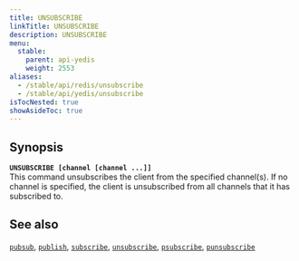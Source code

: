 ```yaml
---
title: UNSUBSCRIBE
linkTitle: UNSUBSCRIBE
description: UNSUBSCRIBE
menu:
  stable:
    parent: api-yedis
    weight: 2553
aliases:
  - /stable/api/redis/unsubscribe
  - /stable/api/yedis/unsubscribe
isTocNested: true
showAsideToc: true
---
```


## Synopsis

<b>`UNSUBSCRIBE [channel [channel ...]]`</b><br>
This command unsubscribes the client from the specified channel(s).
 If no channel is specified, the client is unsubscribed from all channels that it has subscribed to.

## See also

[`pubsub`](../pubsub/), 
[`publish`](../publish/), 
[`subscribe`](../subscribe/), 
[`unsubscribe`](../unsubscribe/), 
[`psubscribe`](../psubscribe/), 
[`punsubscribe`](../punsubscribe/)
